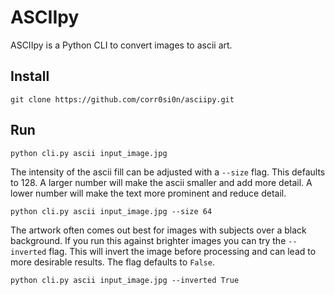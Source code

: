 # ASCIIpy
ASCIIpy is a Python CLI to convert images to ascii art.

## Install
```
git clone https://github.com/corr0si0n/asciipy.git
```


## Run
```
python cli.py ascii input_image.jpg
```

The intensity of the ascii fill can be adjusted with a `--size` flag. This defaults to 128. A larger number will make the ascii smaller and add more detail. A lower number will make the text more prominent and reduce detail.
```
python cli.py ascii input_image.jpg --size 64
```

The artwork often comes out best for images with subjects over a black background. If you run this against brighter images you can try the `--inverted` flag. This will invert the image before processing and can lead to more desirable results. The flag defaults to `False`.
```
python cli.py ascii input_image.jpg --inverted True
```




